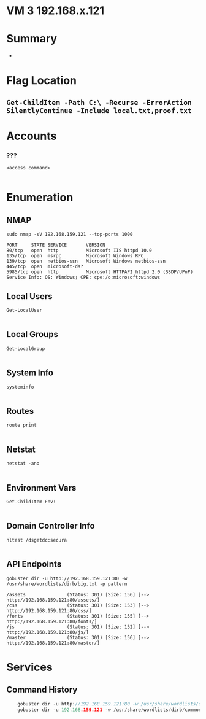 # VM 3 192.168.x.121
# Summary
- 
# Flag Location
`Get-ChildItem -Path C:\ -Recurse -ErrorAction SilentlyContinue -Include local.txt,proof.txt`
- 
# Accounts
### ???
`<access command>`
```

```
# Enumeration
## NMAP
`sudo nmap -sV 192.168.159.121 --top-ports 1000`
```
PORT     STATE SERVICE       VERSION
80/tcp   open  http          Microsoft IIS httpd 10.0
135/tcp  open  msrpc         Microsoft Windows RPC
139/tcp  open  netbios-ssn   Microsoft Windows netbios-ssn
445/tcp  open  microsoft-ds?
5985/tcp open  http          Microsoft HTTPAPI httpd 2.0 (SSDP/UPnP)
Service Info: OS: Windows; CPE: cpe:/o:microsoft:windows
```
## Local Users
`Get-LocalUser`
```

```
## Local Groups
`Get-LocalGroup`
```
```
## System Info
`systeminfo`
```

```
## Routes
`route print`
```
```
## Netstat
`netstat -ano`
```
```
## Environment Vars
`Get-ChildItem Env:`
```
```
## Domain Controller Info
`nltest /dsgetdc:secura`
```
```
## API Endpoints
`gobuster dir -u http://192.168.159.121:80 -w /usr/share/wordlists/dirb/big.txt -p pattern`
```
/assets               (Status: 301) [Size: 156] [--> http://192.168.159.121:80/assets/]
/css                  (Status: 301) [Size: 153] [--> http://192.168.159.121:80/css/]
/fonts                (Status: 301) [Size: 155] [--> http://192.168.159.121:80/fonts/]
/js                   (Status: 301) [Size: 152] [--> http://192.168.159.121:80/js/]
/master               (Status: 301) [Size: 156] [--> http://192.168.159.121:80/master/]

```
# Services    


## Command History
```c
    gobuster dir -u http://192.168.159.121:80 -w /usr/share/wordlists/dirb/big.txt -p pattern
    gobuster dir -u 192.168.159.121 -w /usr/share/wordlists/dirb/common.txt -t 5


```